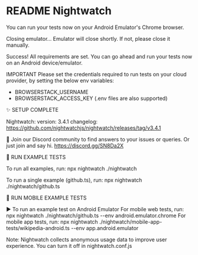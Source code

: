 # README Nightwatch

You can run your tests now on your Android Emulator's Chrome browser.

Closing emulator...
Emulator will close shortly. If not, please close it manually.

Success! All requirements are set.
You can go ahead and run your tests now on an Android device/emulator.

IMPORTANT
Please set the credentials required to run tests on your cloud provider, by setting the below env variables:
- BROWSERSTACK_USERNAME
- BROWSERSTACK_ACCESS_KEY
(.env files are also supported)


✨ SETUP COMPLETE

  Nightwatch:
    version: 3.4.1
    changelog: https://github.com/nightwatchjs/nightwatch/releases/tag/v3.4.1

💬 Join our Discord community to find answers to your issues or queries. Or just join and say hi.
   https://discord.gg/SN8Da2X

🚀 RUN EXAMPLE TESTS

To run all examples, run:
  npx nightwatch ./nightwatch

To run a single example (github.ts), run:
  npx nightwatch ./nightwatch/github.ts

🚀 RUN MOBILE EXAMPLE TESTS

▶ To run an example test on Android Emulator
  For mobile web tests, run:
    npx nightwatch ./nightwatch/github.ts --env android.emulator.chrome
  For mobile app tests, run:
    npx nightwatch ./nightwatch/mobile-app-tests/wikipedia-android.ts --env app.android.emulator

Note: Nightwatch collects anonymous usage data to improve user experience. You can turn it off in nightwatch.conf.js